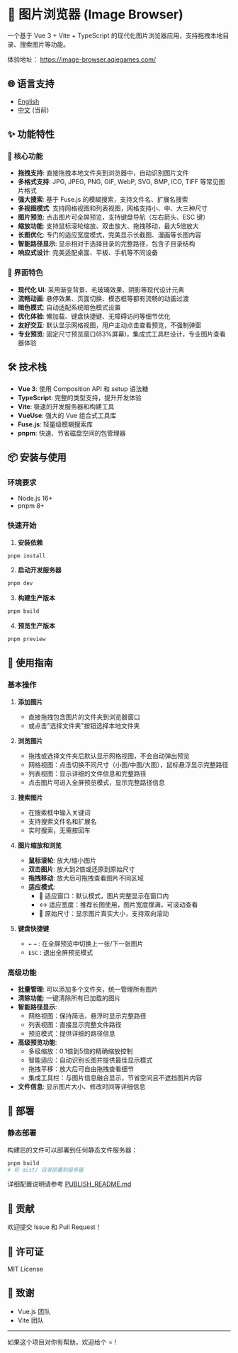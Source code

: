 # 📸 图片浏览器 (Image Browser)

一个基于 Vue 3 + Vite + TypeScript 的现代化图片浏览器应用，支持拖拽本地目录、搜索图片等功能。

体验地址： https://image-browser.aqiegames.com/

## 🌐 语言支持

- [English](./README.md)
- [中文](./README.zh-CN.md) (当前)

## ✨ 功能特性

### 🚀 核心功能
- **拖拽支持**: 直接拖拽本地文件夹到浏览器中，自动识别图片文件
- **多格式支持**: JPG, JPEG, PNG, GIF, WebP, SVG, BMP, ICO, TIFF 等常见图片格式
- **强大搜索**: 基于 Fuse.js 的模糊搜索，支持文件名、扩展名搜索
- **多视图模式**: 支持网格视图和列表视图，网格支持小、中、大三种尺寸
- **图片预览**: 点击图片可全屏预览，支持键盘导航（左右箭头、ESC 键）
- **缩放功能**: 支持鼠标滚轮缩放、双击放大、拖拽移动，最大5倍放大
- **长图优化**: 专门的适应宽度模式，完美显示长截图、漫画等长图内容
- **智能路径显示**: 显示相对于选择目录的完整路径，包含子目录结构
- **响应式设计**: 完美适配桌面、平板、手机等不同设备

### 🎨 界面特色
- **现代化 UI**: 采用渐变背景、毛玻璃效果、阴影等现代设计元素
- **流畅动画**: 悬停效果、页面切换、模态框等都有流畅的动画过渡
- **暗色模式**: 自动适配系统暗色模式设置
- **优化体验**: 懒加载、键盘快捷键、无障碍访问等细节优化
- **友好交互**: 默认显示网格视图，用户主动点击查看预览，不强制弹窗
- **专业预览**: 固定尺寸预览窗口(83%屏幕)，集成式工具栏设计，专业图片查看器体验

## 🛠️ 技术栈

- **Vue 3**: 使用 Composition API 和 setup 语法糖
- **TypeScript**: 完整的类型支持，提升开发体验
- **Vite**: 极速的开发服务器和构建工具
- **VueUse**: 强大的 Vue 组合式工具库
- **Fuse.js**: 轻量级模糊搜索库
- **pnpm**: 快速、节省磁盘空间的包管理器

## 📦 安装与使用

### 环境要求
- Node.js 16+ 
- pnpm 8+

### 快速开始

1. **安装依赖**
```bash
pnpm install
```

2. **启动开发服务器**
```bash
pnpm dev
```

3. **构建生产版本**
```bash
pnpm build
```

4. **预览生产版本**
```bash
pnpm preview
```

## 🎯 使用指南

### 基本操作

1. **添加图片**
   - 直接拖拽包含图片的文件夹到浏览器窗口
   - 或点击"选择文件夹"按钮选择本地文件夹

2. **浏览图片**
   - 拖拽或选择文件夹后默认显示网格视图，不会自动弹出预览
   - 网格视图：点击切换不同尺寸（小图/中图/大图），鼠标悬浮显示完整路径
   - 列表视图：显示详细的文件信息和完整路径
   - 点击图片可进入全屏预览模式，显示完整路径信息

3. **搜索图片**
   - 在搜索框中输入关键词
   - 支持搜索文件名和扩展名
   - 实时搜索，无需按回车

4. **图片缩放和浏览**
   - **鼠标滚轮**: 放大/缩小图片
   - **双击图片**: 放大到2倍或还原到原始尺寸
   - **拖拽移动**: 放大后可拖拽查看图片不同区域
   - **适应模式**: 
     - 🔲 适应窗口：默认模式，图片完整显示在窗口内
     - ↔ 适应宽度：推荐长图使用，图片宽度撑满，可滚动查看
     - 🔲 原始尺寸：显示图片真实大小，支持双向滚动

5. **键盘快捷键**
   - `←` `→` : 在全屏预览中切换上一张/下一张图片
   - `ESC` : 退出全屏预览模式

### 高级功能

- **批量管理**: 可以添加多个文件夹，统一管理所有图片
- **清除功能**: 一键清除所有已加载的图片
- **智能路径显示**: 
  - 网格视图：保持简洁，悬浮时显示完整路径
  - 列表视图：直接显示完整文件路径
  - 预览模式：提供详细的路径信息
- **高级预览功能**:
  - 多级缩放：0.1倍到5倍的精确缩放控制
  - 智能适应：自动识别长图并提供最佳显示模式
  - 拖拽平移：放大后可自由拖拽查看细节
  - 集成工具栏：与图片信息融合显示，节省空间且不遮挡图片内容
- **文件信息**: 显示图片大小、修改时间等详细信息


## 🚀 部署

### 静态部署
构建后的文件可以部署到任何静态文件服务器：

```bash
pnpm build
# 将 dist/ 目录部署到服务器
```

详细配置说明请参考 [PUBLISH_README.md](./PUBLISH_README.md)

## 🤝 贡献

欢迎提交 Issue 和 Pull Request！

## 📄 许可证

MIT License

## 🙏 致谢

- Vue.js 团队
- Vite 团队  

---

如果这个项目对你有帮助，欢迎给个 ⭐️ !